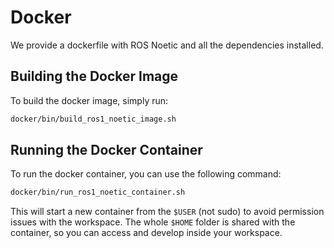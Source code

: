 # Docker

We provide a dockerfile with ROS Noetic and all the dependencies installed.

## Building the Docker Image

To build the docker image, simply run:

```bash
docker/bin/build_ros1_noetic_image.sh
```

## Running the Docker Container

To run the docker container, you can use the following command:

```bash
docker/bin/run_ros1_noetic_container.sh
```

This will start a new container from the `$USER` (not sudo) to avoid permission issues with the workspace.
The whole `$HOME` folder is shared with the container, so you can access and develop inside your workspace.
